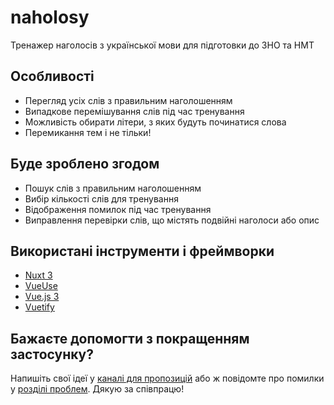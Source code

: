 # naholosy
Тренажер наголосів з української мови для підготовки до ЗНО та НМТ

## Особливості
- Перегляд усіх слів з правильним наголошенням
- Випадкове перемішування слів під час тренування
- Можливість обирати літери, з яких будуть починатися слова
- Перемикання тем і не тільки!

## Буде зроблено згодом
- Пошук слів з правильним наголошенням
- Вибір кількості слів для тренування
- Відображення помилок під час тренування
- Виправлення перевірки слів, що містять подвійні наголоси або опис

## Використані інструменти і фреймворки
- [Nuxt 3](https://nuxt.com/)
- [VueUse](https://vueuse.org/)
- [Vue.js 3](https://vuejs.org/)
- [Vuetify](https://vuetifyjs.com/)

## Бажаєте допомогти з покращенням застосунку?
Напишіть свої ідеї у [каналі для пропозицій](https://github.com/linvisn/naholosy/discussions/categories/%D0%BF%D1%80%D0%BE%D0%BF%D0%BE%D0%B7%D0%B8%D1%86%D1%96%D1%97) або ж повідомте про помилки у [розділі проблем](https://github.com/linvisn/naholosy/issues). Дякую за співпрацю!
